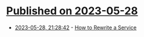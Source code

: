 # [Published on 2023-05-28](index.md)

* [2023-05-28, 21:28:42](https://lobste.rs/s/ogqjxl/how_rewrite_service) - [How to Rewrite a Service](https://youtube.com/watch?v=LP0sTNruvaM)
